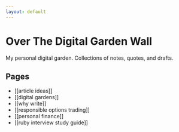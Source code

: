 ```yaml
---
layout: default
---
```

# Over The Digital Garden Wall

My personal digital garden. Collections of notes, quotes, and drafts.

## Pages
* [[article ideas]]
* [[digital gardens]]
* [[why write]]
* [[responsible options trading]]
* [[personal finance]]
* [[ruby interview study guide]]